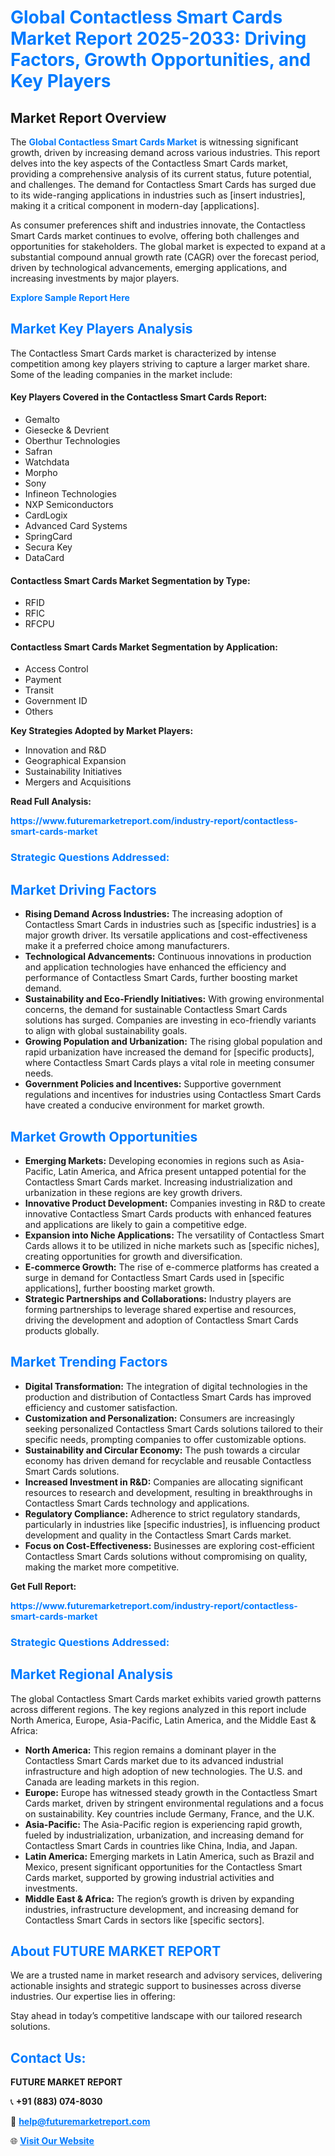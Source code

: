 <h1 style="color: #007BFF;">Global Contactless Smart Cards Market Report 2025-2033: Driving Factors, Growth Opportunities, and Key Players</h1>

<section id="overview">
<h2>Market Report Overview</h2>
<p>The <a href="https://www.futuremarketreport.com/industry-report/contactless-smart-cards-market" style="color: #007BFF; text-decoration: none;"><strong>Global Contactless Smart Cards Market</strong></a> is witnessing significant growth, driven by increasing demand across various industries. This report delves into the key aspects of the Contactless Smart Cards market, providing a comprehensive analysis of its current status, future potential, and challenges. The demand for Contactless Smart Cards has surged due to its wide-ranging applications in industries such as [insert industries], making it a critical component in modern-day [applications].</p>
<p>As consumer preferences shift and industries innovate, the Contactless Smart Cards market continues to evolve, offering both challenges and opportunities for stakeholders. The global market is expected to expand at a substantial compound annual growth rate (CAGR) over the forecast period, driven by technological advancements, emerging applications, and increasing investments by major players.</p>
</section>

<section id="overview">
<p><a href="https://www.futuremarketreport.com/request-sample/reportId=51200" style="color: #007BFF; text-decoration: none;"><strong>Explore Sample Report Here</strong></a></p>
</section>

<section id="key-players">
<h2 style="color: #007BFF;">Market Key Players Analysis</h2>
<p>The Contactless Smart Cards market is characterized by intense competition among key players striving to capture a larger market share. Some of the leading companies in the market include:</p>
<h4>Key Players Covered in the Contactless Smart Cards Report:</h4>
<ul><li>Gemalto</li><li>Giesecke &amp; Devrient</li><li>Oberthur Technologies</li><li>Safran</li><li>Watchdata</li><li>Morpho</li><li>Sony</li><li>Infineon Technologies</li><li>NXP Semiconductors</li><li>CardLogix</li><li>Advanced Card Systems</li><li>SpringCard</li><li>Secura Key</li><li>DataCard</li></ul>
<h4>Contactless Smart Cards Market Segmentation by Type:</h4>
<ul><li>RFID</li><li>RFIC</li><li>RFCPU</li></ul>

<h4>Contactless Smart Cards Market Segmentation by Application:</h4>
<ul><li>Access Control</li><li>Payment</li><li>Transit</li><li>Government ID</li><li>Others</li></ul>
<p><strong>Key Strategies Adopted by Market Players:</strong></p>
<ul>
<li>Innovation and R&D</li>
<li>Geographical Expansion</li>
<li>Sustainability Initiatives</li>
<li>Mergers and Acquisitions</li>
</ul>
</section>

<section>
<p><strong>Read Full Analysis: </strong></p><a href="https://www.futuremarketreport.com/industry-report/contactless-smart-cards-market" style="color: #007BFF; text-decoration: none;"><strong>https://www.futuremarketreport.com/industry-report/contactless-smart-cards-market</strong></a>
<h3 style="color: #007BFF;">Strategic Questions Addressed:</h3>
</section>

<section id="driving-factors">
<h2 style="color: #007BFF;">Market Driving Factors</h2>
<ul>
<li><strong>Rising Demand Across Industries:</strong> The increasing adoption of Contactless Smart Cards in industries such as [specific industries] is a major growth driver. Its versatile applications and cost-effectiveness make it a preferred choice among manufacturers.</li>
<li><strong>Technological Advancements:</strong> Continuous innovations in production and application technologies have enhanced the efficiency and performance of Contactless Smart Cards, further boosting market demand.</li>
<li><strong>Sustainability and Eco-Friendly Initiatives:</strong> With growing environmental concerns, the demand for sustainable Contactless Smart Cards solutions has surged. Companies are investing in eco-friendly variants to align with global sustainability goals.</li>
<li><strong>Growing Population and Urbanization:</strong> The rising global population and rapid urbanization have increased the demand for [specific products], where Contactless Smart Cards plays a vital role in meeting consumer needs.</li>
<li><strong>Government Policies and Incentives:</strong> Supportive government regulations and incentives for industries using Contactless Smart Cards have created a conducive environment for market growth.</li>
</ul>
</section>

<section id="growth-opportunities">
<h2 style="color: #007BFF;">Market Growth Opportunities</h2>
<ul>
<li><strong>Emerging Markets:</strong> Developing economies in regions such as Asia-Pacific, Latin America, and Africa present untapped potential for the Contactless Smart Cards market. Increasing industrialization and urbanization in these regions are key growth drivers.</li>
<li><strong>Innovative Product Development:</strong> Companies investing in R&D to create innovative Contactless Smart Cards products with enhanced features and applications are likely to gain a competitive edge.</li>
<li><strong>Expansion into Niche Applications:</strong> The versatility of Contactless Smart Cards allows it to be utilized in niche markets such as [specific niches], creating opportunities for growth and diversification.</li>
<li><strong>E-commerce Growth:</strong> The rise of e-commerce platforms has created a surge in demand for Contactless Smart Cards used in [specific applications], further boosting market growth.</li>
<li><strong>Strategic Partnerships and Collaborations:</strong> Industry players are forming partnerships to leverage shared expertise and resources, driving the development and adoption of Contactless Smart Cards products globally.</li>
</ul>
</section>

<section id="trending-factors">
<h2 style="color: #007BFF;">Market Trending Factors</h2>
<ul>
<li><strong>Digital Transformation:</strong> The integration of digital technologies in the production and distribution of Contactless Smart Cards has improved efficiency and customer satisfaction.</li>
<li><strong>Customization and Personalization:</strong> Consumers are increasingly seeking personalized Contactless Smart Cards solutions tailored to their specific needs, prompting companies to offer customizable options.</li>
<li><strong>Sustainability and Circular Economy:</strong> The push towards a circular economy has driven demand for recyclable and reusable Contactless Smart Cards solutions.</li>
<li><strong>Increased Investment in R&D:</strong> Companies are allocating significant resources to research and development, resulting in breakthroughs in Contactless Smart Cards technology and applications.</li>
<li><strong>Regulatory Compliance:</strong> Adherence to strict regulatory standards, particularly in industries like [specific industries], is influencing product development and quality in the Contactless Smart Cards market.</li>
<li><strong>Focus on Cost-Effectiveness:</strong> Businesses are exploring cost-efficient Contactless Smart Cards solutions without compromising on quality, making the market more competitive.</li>
</ul>
</section>

<section>
<p><strong>Get Full Report: </strong></p><a href="https://www.futuremarketreport.com/industry-report/contactless-smart-cards-market" style="color: #007BFF; text-decoration: none;"><strong>https://www.futuremarketreport.com/industry-report/contactless-smart-cards-market</strong></a>
<h3 style="color: #007BFF;">Strategic Questions Addressed:</h3>
</section>


<section id="regional-analysis">
<h2 style="color: #007BFF;">Market Regional Analysis</h2>
<p>The global Contactless Smart Cards market exhibits varied growth patterns across different regions. The key regions analyzed in this report include North America, Europe, Asia-Pacific, Latin America, and the Middle East & Africa:</p>
<ul>
<li><strong>North America:</strong> This region remains a dominant player in the Contactless Smart Cards market due to its advanced industrial infrastructure and high adoption of new technologies. The U.S. and Canada are leading markets in this region.</li>
<li><strong>Europe:</strong> Europe has witnessed steady growth in the Contactless Smart Cards market, driven by stringent environmental regulations and a focus on sustainability. Key countries include Germany, France, and the U.K.</li>
<li><strong>Asia-Pacific:</strong> The Asia-Pacific region is experiencing rapid growth, fueled by industrialization, urbanization, and increasing demand for Contactless Smart Cards in countries like China, India, and Japan.</li>
<li><strong>Latin America:</strong> Emerging markets in Latin America, such as Brazil and Mexico, present significant opportunities for the Contactless Smart Cards market, supported by growing industrial activities and investments.</li>
<li><strong>Middle East & Africa:</strong> The region’s growth is driven by expanding industries, infrastructure development, and increasing demand for Contactless Smart Cards in sectors like [specific sectors].</li>
</ul>
</section>

<footer>
<h2 style="color: #007BFF;">About FUTURE MARKET REPORT</h2>
<p>We are a trusted name in market research and advisory services, delivering actionable insights and strategic support to businesses across diverse industries. Our expertise lies in offering:</p>

<p>Stay ahead in today’s competitive landscape with our tailored research solutions.</p>

<h2 style="color: #007BFF;">Contact Us:</h2>
<p><strong>FUTURE MARKET REPORT</strong></p>
<p>📞 <strong>+91 (883) 074-8030</strong></p>
<p>📧 <strong><a href="mailto:help@futuremarketreport.com" style="color: #007BFF;">help@futuremarketreport.com</a></strong></p>
<p>🌐 <strong><a href="https://www.futuremarketreport.com/" style="color: #007BFF;">Visit Our Website</a></strong></p>
</footer>
